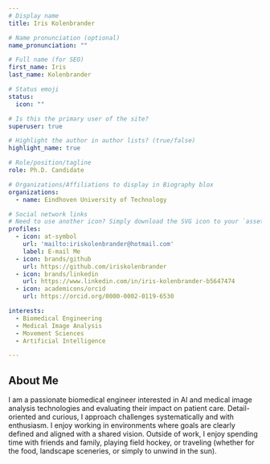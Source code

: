 ```yaml
---
# Display name
title: Iris Kolenbrander

# Name pronunciation (optional)
name_pronunciation: ""

# Full name (for SEO)
first_name: Iris
last_name: Kolenbrander

# Status emoji
status:
  icon: ""

# Is this the primary user of the site?
superuser: true

# Highlight the author in author lists? (true/false)
highlight_name: true

# Role/position/tagline
role: Ph.D. Candidate

# Organizations/Affiliations to display in Biography blox
organizations:
  - name: Eindhoven University of Technology

# Social network links
# Need to use another icon? Simply download the SVG icon to your `assets/media/icons/` folder.
profiles:
  - icon: at-symbol
    url: 'mailto:iriskolenbrander@hotmail.com'
    label: E-mail Me
  - icon: brands/github
    url: https://github.com/iriskolenbrander
  - icon: brands/linkedin
    url: https://www.linkedin.com/in/iris-kolenbrander-b5647474
  - icon: academicons/orcid
    url: https://orcid.org/0000-0002-0119-6530

interests:
  - Biomedical Engineering
  - Medical Image Analysis
  - Movement Sciences
  - Artificial Intelligence 

---
```


## About Me
I am a passionate biomedical engineer interested in AI and medical image analysis technologies and evaluating their impact on patient care. Detail-oriented and curious, I approach challenges systematically and with enthusiasm. I enjoy working in environments where goals are clearly defined and aligned with a shared vision. Outside of work, I enjoy spending time with friends and family, playing field hockey, or traveling (whether for the food, landscape sceneries, or simply to unwind in the sun).